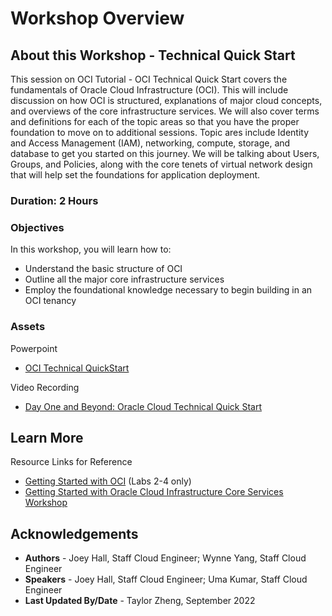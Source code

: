 # Workshop Overview

## About this Workshop - Technical Quick Start

This session on OCI Tutorial - OCI Technical Quick Start covers the fundamentals of Oracle Cloud Infrastructure (OCI). This will include discussion on how OCI is structured, explanations of major cloud concepts, and overviews of the core infrastructure services. We will also cover terms and definitions for each of the topic areas so that you have the proper foundation to move on to additional sessions. Topic ares include Identity and Access Management (IAM), networking, compute, storage, and database to get you started on this journey. We will be talking about Users, Groups, and Policies, along with the core tenets of virtual network design that will help set the foundations for application deployment. 


### **Duration: 2 Hours**

### Objectives

In this workshop, you will learn how to:
* Understand the basic structure of OCI
* Outline all the major core infrastructure services
* Employ the foundational knowledge necessary to begin building in an OCI tenancy

### **Assets**

Powerpoint
* [OCI Technical QuickStart](https://objectstorage.us-ashburn-1.oraclecloud.com/p/zuCFBgQ0_LeSDzWRpbhiti_E566UCAD4CLar6TIcji_7ASOfEvMbI5Osd7s50GUZ/n/ociobtnas/b/OCW2022/o/TUT4110_OCI_Technical_Quick_Start_Final.pdf)

Video Recording
* [Day One and Beyond: Oracle Cloud Technical Quick Start](https://www.youtube.com/watch?v=BU2VsBoXhdo&ab_channel=OracleLearning)


## Learn More


Resource Links for Reference
* [Getting Started with OCI](https://docs.oracle.com/en-us/iaas/Content/GSG/Concepts/baremetalintro.htm) (Labs 2-4 only)
* [Getting Started with Oracle Cloud Infrastructure Core Services Workshop](https://apexapps.oracle.com/pls/apex/r/dbpm/livelabs/view-workshop?wid=648)


## Acknowledgements
* **Authors** - Joey Hall, Staff Cloud Engineer; 
Wynne Yang, Staff Cloud Engineer
* **Speakers** -  Joey Hall, Staff Cloud Engineer; Uma Kumar, Staff Cloud Engineer
* **Last Updated By/Date** - Taylor Zheng, September 2022
